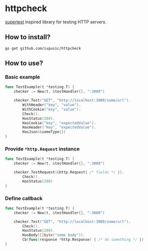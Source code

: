 # httpcheck

[supertest](https://github.com/tj/supertest) inspired library for testing HTTP servers.

## How to install?
```
go get github.com/ivpusic/httpcheck
```

## How to use?

### Basic example
```Go
func TestExample(t *testing.T) {
	checker := New(t, &testHandler{}, ":3000")

	checker.Test("GET", "http://localhost:3000/some/url").
		WithHeader("key", "value").
		WithCookie("key", "value").
		Check().
		HasStatus(200).
		HasCookie("key", "expectedValue").
		HasHeader("key", "expectedValue").
		HasJson(&someType{})
}
```

### Provide ``*http.Request`` instance
```Go
func TestExample(t *testing.T) {
	checker := New(t, &testHandler{}, ":3000")

	checker.TestRequest(&http.Request{ /* fields */ }).
		Check().
		HasStatus(200)
}
```

### Define callback
```Go
func TestExample(t *testing.T) {
	checker := New(t, &testHandler{}, ":3000")

	checker.Test("GET", "http://localhost:3000/some/url").
		Check().
		HasStatus(200).
		HasBody([]byte("some body")).
		Cb(func(response *http.Response) { /* do something */ })
}
```
